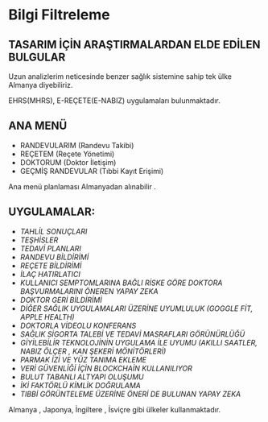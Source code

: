 # Bilgi Filtreleme

## TASARIM İÇİN ARAŞTIRMALARDAN ELDE EDİLEN BULGULAR
Uzun analizlerim neticesinde benzer sağlık sistemine sahip tek ülke Almanya diyebiliriz.

EHRS(MHRS), E-REÇETE(E-NABIZ) uygulamaları bulunmaktadır.

## ANA MENÜ 
* RANDEVULARIM (Randevu Takibi)
* REÇETEM (Reçete Yönetimi)
* DOKTORUM (Doktor İletişim)
* GEÇMİŞ RANDEVULAR (Tıbbi Kayıt Erişimi)

Ana menü planlaması Almanyadan alınabilir .

## UYGULAMALAR:
* *TAHLİL SONUÇLARI*
* *TEŞHİSLER*
* *TEDAVİ PLANLARI*
* *RANDEVU BİLDİRİMİ*
* *REÇETE BİLDİRİMİ* 
* *İLAÇ HATIRLATICI*
* *KULLANICI SEMPTOMLARINA BAĞLI RİSKE GÖRE DOKTORA BAŞVURMALARINI ÖNEREN YAPAY ZEKA*
* *DOKTOR GERİ BİLDİRİMİ*
* *DİĞER SAĞLIK UYGULAMALARI ÜZERİNE UYUMLULUK (GOGGLE FİT, APPLE HEALTH)*
* *DOKTORLA VİDEOLU KONFERANS*
* *SAĞLIK SİGORTA TALEBİ VE TEDAVİ MASRAFLARI GÖRÜNÜRLÜĞÜ*
* *GİYİLEBİLİR TEKNOLOJİNİN UYGULAMA İLE UYUMU (AKILLI SAATLER, NABIZ ÖLÇER , KAN ŞEKERİ  MÖNİTÖRLERİ)*
* *PARMAK İZİ VE YÜZ TANIMA EKLEME*
* *VERİ GÜVENLİĞİ İÇİN BLOCKCHAİN KULLANILIYOR* 
* *BULUT TABANLI ALTYAPI OLUŞUMU*
* *İKİ FAKTÖRLÜ KİMLİK DOĞRULAMA*
* *TIBBİ GÖRÜNTELEME ÜZERİNE ÖNERİ DE BULUNAN YAPAY ZEKA*
   
Almanya , Japonya, İngiltere , İsviçre gibi ülkeler kullanmaktadır.